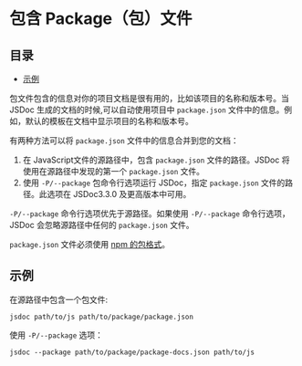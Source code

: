 # 包含 Package（包）文件

## 目录

- [示例](#示例)

包文件包含的信息对你的项目文档是很有用的，比如该项目的名称和版本号。当 JSDoc 生成的文档的时候,可以自动使用项目中 `package.json` 文件中的信息。例如，默认的模板在文档中显示项目的名称和版本号。

有两种方法可以将 `package.json` 文件中的信息合并到您的文档：

1. 在 JavaScript文件的源路径中，包含 `package.json` 文件的路径。JSDoc 将使用在源路径中发现的第一个 `package.json` 文件。
2. 使用 `-P/--package` 包命令行选项运行 JSDoc，指定 `package.json` 文件的路径。此选项在 JSDoc3.3.0 及更高版本中可用。

`-P/--package` 命令行选项优先于源路径。如果使用 `-P/--package` 命令行选项，JSDoc 会忽略源路径中任何的 `package.json` 文件。

`package.json` 文件必须使用 [npm 的包格式](https://docs.npmjs.com/files/package.json)。

## 示例

在源路径中包含一个包文件:

```
jsdoc path/to/js path/to/package/package.json
```

使用 `-P/--package` 选项：

```
jsdoc --package path/to/package/package-docs.json path/to/js
```

